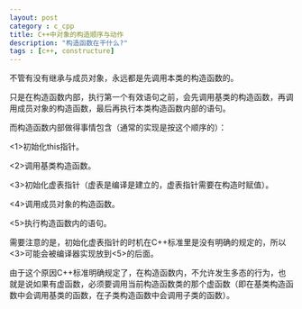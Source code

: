 ```yaml
---
layout: post
category : c_cpp
title: C++中对象的构造顺序与动作
description: "构造函数在干什么?"
tags : [c++, constructure]
---
```


不管有没有继承与成员对象，永远都是先调用本类的构造函数的。

只是在构造函数内部，执行第一个有效语句之前，会先调用基类的构造函数，再调用成员对象的构造函数，最后再执行本类构造函数内部的语句。

而构造函数内部做得事情包含（通常的实现是按这个顺序的）：

<1>初始化this指针。

<2>调用基类构造函数。

<3>初始化虚表指针（虚表是编译是建立的，虚表指针需要在构造时赋值）。

<4>调用成员对象的构造函数。

<5>执行构造函数内的语句。

需要注意的是，初始化虚表指针的时机在C++标准里是没有明确的规定的，所以<3>可能会被编译器实现放到<5>的后面。

由于这个原因C++标准明确规定了，在构造函数内，不允许发生多态的行为，也就是说如果有虚函数，必须要调用当前构造函数类的那个虚函数（即在基类构造函数中会调用基类的函数，在子类构造函数中会调用子类的函数）。


